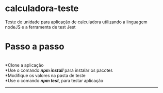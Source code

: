 # calculadora-teste 
Teste de unidade para aplicação de calculadora utilizando a linguagem nodeJS e a ferramenta de test Jest
<br/>
# Passo a passo
<br/>
*Clone a aplicação <br/>
*Use o comando <b><i>npm install</i></b> para instalar os pacotes <br/>
*Modifique os valores na pasta de teste <br/>
*Use o comando <b><i>npm test</i></b>, para testar aplicação <br/>
<hr>
